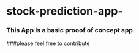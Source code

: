 # stock-prediction-app-
### This App is a basic prooof of concept app










###please feel free to contribute

